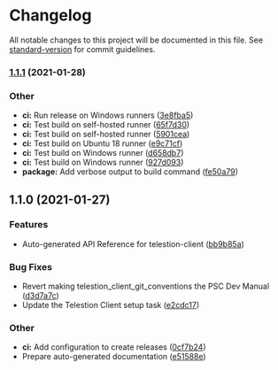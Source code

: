 # Changelog

All notable changes to this project will be documented in this file. See [standard-version](https://github.com/conventional-changelog/standard-version) for commit guidelines.

### [1.1.1](https://github.com/TelestionTeam/telestion-docs/compare/v1.1.0...v1.1.1) (2021-01-28)


### Other

* **ci:** Run release on Windows runners ([3e8fba5](https://github.com/TelestionTeam/telestion-docs/commit/3e8fba5887906bfdcff39c827cb50a89c3ff33a7))
* **ci:** Test build on self-hosted runner ([65f7d30](https://github.com/TelestionTeam/telestion-docs/commit/65f7d309396b36cf74a9f3768b01d816f35e0ae1))
* **ci:** Test build on self-hosted runner ([5901cea](https://github.com/TelestionTeam/telestion-docs/commit/5901cea2fe6568f89bb9313c6225e1546a1d7776))
* **ci:** Test build on Ubuntu 18 runner ([e9c71cf](https://github.com/TelestionTeam/telestion-docs/commit/e9c71cfe5aac973f2ad566a2b4067af7276e44ae))
* **ci:** Test build on Windows runner ([d658db7](https://github.com/TelestionTeam/telestion-docs/commit/d658db763ae4b4a0837fef122174e6130893171f))
* **ci:** Test build on Windows runner ([927d093](https://github.com/TelestionTeam/telestion-docs/commit/927d093fd483df644be13ffd169a0ae2a9eb9ef9))
* **package:** Add verbose output to build command ([fe50a79](https://github.com/TelestionTeam/telestion-docs/commit/fe50a7980a7a35ce423dfe751d823a4e8c4ef3b7))

## 1.1.0 (2021-01-27)


### Features

* Auto-generated API Reference for telestion-client ([bb9b85a](https://github.com/TelestionTeam/telestion-docs/commit/bb9b85a708bea9c2743d56247631384cdaf3b629))


### Bug Fixes

* Revert making telestion_client_git_conventions the PSC Dev Manual ([d3d7a7c](https://github.com/TelestionTeam/telestion-docs/commit/d3d7a7c0152208fdb4fef33e65d57c77a1b9eed7))
* Update the Telestion Client setup task ([e2cdc17](https://github.com/TelestionTeam/telestion-docs/commit/e2cdc1788ddffbf569d67dea240781cbb68fdc08))


### Other

* **ci:** Add configuration to create releases ([0cf7b24](https://github.com/TelestionTeam/telestion-docs/commit/0cf7b24f96560da24871e650e944fc498b45bd66))
* Prepare auto-generated documentation ([e51588e](https://github.com/TelestionTeam/telestion-docs/commit/e51588e0720867951e712d831e2f862ef2c41d2e))
